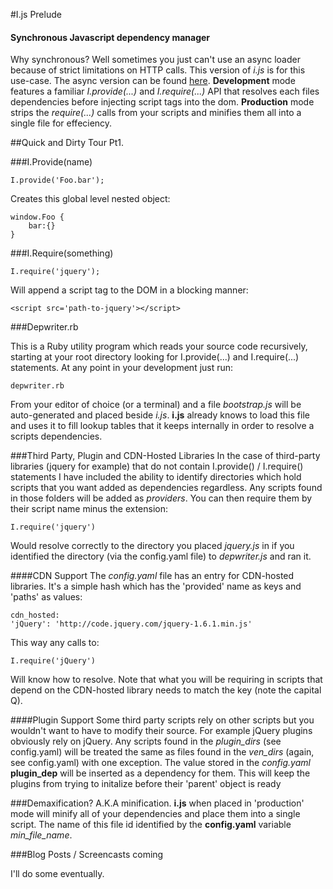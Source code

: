 #I.js Prelude
#### Synchronous Javascript dependency manager  
Why synchronous? Well sometimes you just can't use an async loader because
of strict limitations on HTTP calls. This version of *i.js* is for this use-case.
The async version can be found [here](http://www.github.com/robrobbins/I).
__Development__ mode features a familiar *I.provide(...)* and *I.require(...)* API
that resolves each files dependencies before injecting script tags into the dom.
__Production__ mode strips the *require(...)* calls from your scripts and minifies
them all into a single file for effeciency.

##Quick and Dirty Tour Pt1.

###I.Provide(name)

    I.provide('Foo.bar');

Creates this global level nested object:

    window.Foo {
        bar:{}    
    }

###I.Require(something)

    I.require('jquery');

Will append a script tag to the DOM in a blocking manner:

    <script src='path-to-jquery'></script>


###Depwriter.rb

This is a Ruby utility program which reads your source code
recursively, starting at your root directory looking for I.provide(...) 
and I.require(...) statements. At any point in your development just run:

	depwriter.rb
	
From your editor of choice (or a terminal) and a file *bootstrap.js* will be 
auto-generated and placed beside *i.js*. __i.js__ already knows to load this 
file and uses it to fill lookup tables that it keeps internally in order
to resolve a scripts dependencies. 

###Third Party, Plugin and CDN-Hosted Libraries
In the case of third-party libraries (jquery for example) that do not contain
I.provide() / I.require() statements I have included the ability to identify 
directories which hold scripts that you want added as dependencies regardless.
Any scripts found in those folders will be added as *providers*. You can then
require them by their script name minus the extension:

	I.require('jquery')
	
Would resolve correctly to the directory you placed *jquery.js* in if you 
identified the directory (via the config.yaml file) to *depwriter.js* and ran it.

####CDN Support
The *config.yaml* file has an entry for CDN-hosted libraries. It's a simple hash
which has the 'provided' name as keys and 'paths' as values:

	cdn_hosted:
    'jQuery': 'http://code.jquery.com/jquery-1.6.1.min.js'

This way any calls to:

	I.require('jQuery')
	
Will know how to resolve. Note that what you will be requiring in scripts that
depend on the CDN-hosted library needs to match the key (note the capital Q).

####Plugin Support
Some third party scripts rely on other scripts but you wouldn't want to have to
modify their source. For example jQuery plugins obviously rely on jQuery. Any
scripts found in the *plugin_dirs* (see config.yaml) will be treated the same as
files found in the *ven_dirs* (again, see config.yaml) with one exception. The 
value stored in the *config.yaml* __plugin_dep__ will be inserted as a dependency
for them. This will keep the plugins from trying to initalize before their 
'parent' object is ready

###Demaxification?
A.K.A minification. __i.js__ when placed in 'production' mode will minify all
of your dependencies and place them into a single script. The name of this file 
id identified by the __config.yaml__ variable *min_file_name*.

###Blog Posts / Screencasts coming

I'll do some eventually.
	
